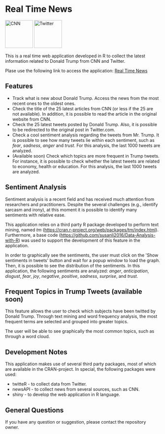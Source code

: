 # Real Time News

<a href="https://edition.cnn.com/" target="_blank"><img src="https://fiu-assets-2-syitaetz61hl2sa.stackpathdns.com/static/use-media-items/28/27012/full-1400x1400/5670256f/cnn-logo-square.png?resolution=0" alt="CNN" title="CNN" width=90 height=90></a>  <a href="https://twitter.com/" target="_blank"><img src="https://seeklogo.com/images/T/twitter-2012-negative-logo-5C6C1F1521-seeklogo.com.png" alt="Twitter" title="Twitter" width=90 height=90></a>



This is a real time web application developed in R to collect the latest information related to Donald Trump from CNN and Twitter.

Plase use the following link to access the application: <a href="https://viggiato.shinyapps.io/real_time_news/" target="_blank">Real Time News</a>

## Features

* Track what is new about Donald Trump. Access the news from the most recent ones to the oldest ones.
* Check the title of the 25 latest articles from CNN (or less if the 25 are not available). In addition, it is possible to read the article in the original website from CNN.
* Check the 25 latest tweets posted by Donald Trump. Also, it is possible to be redirected to the original post in Twitter.com.
* Check a cool sentiment analysis regarding the tweets from Mr. Trump. It is possible to see how many tweets lie within each sentiment, such as *fear*, *sadness*, *anger* and *trust*. For this analysis, the last 1000 tweets are analyzed.
* (Available soon) Check which topics are more frequent in Trump tweets. For instance, it is possible to check whether the latest tweets are related to economy, health or education. For this analysis, the last 1000 tweets are analyzed.

## Sentiment Analysis
Sentiment analysis is a recent field and has received much attention from researchers and practitioners. Despite the several challenges (e.g., identify sarcasm and irony), at this moment it is possible to identify many sentiments with relative ease.

This application relies on a third party R package developed to perform text mining, named *tm* (https://cran.r-project.org/web/packages/tm/index.html). Furthermore, a base code (https://github.com/susanli2016/Data-Analysis-with-R) was used to support the development of this feature in the application. 

In order to graphically see the sentiments, the user must click on the 'Show sentiments in tweets' button and wait for a popup window to load the graph. Then, it is possible to see the distribution of the sentiments. In this application, the following sentiments are analyzed: *anger*, *anticipation*, *disgust*, *fear*, *joy*, *negative*, *positive*, *sadness*, *surprise*, and *trust*.

## Frequent Topics in Trump Tweets (available soon)
This feature allows the user to check which subjects have been twitted by Donald Trump. Through text mining  and word frequency analysis, the most frequent terms are selected and grouped into greater topics.

The user will be able to see graphically the most common topics, such as through a word cloud.


## Development Notes
This application makes use of several third party packages, most of which are available in the CRAN-project. In special, the following packages were used:

* twitteR - to collect data from Twitter.
* newsAPI - to collect news from several sources, such as CNN.
* shiny - to develop the web application in R language.

## General Questions
If you have any question or suggestion, please contact the repository owner.


